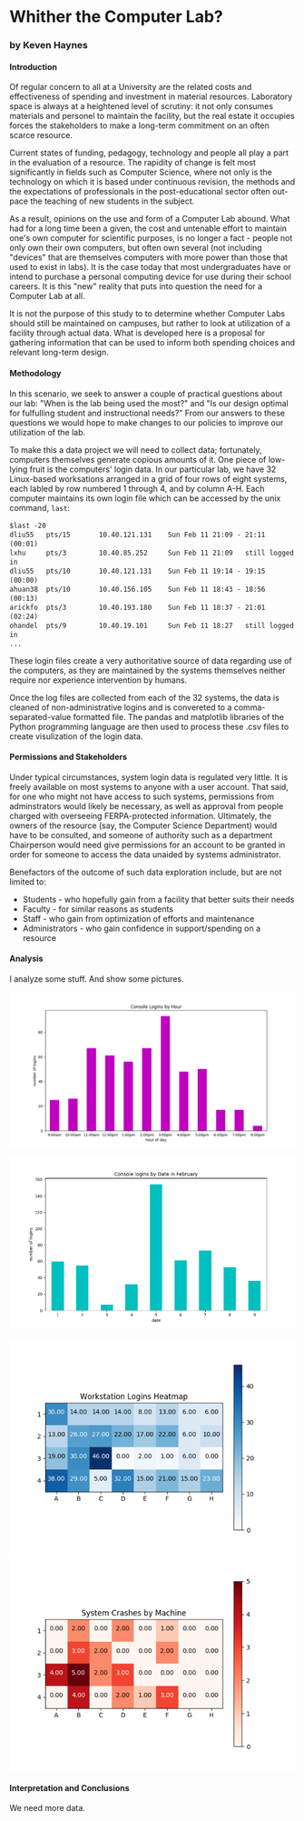 #  Whither the Computer Lab?
### by Keven Haynes

#### Introduction
Of regular concern to all at a University are the related costs and effectiveness of spending and investment in material resources.  Laboratory space is always at a heightened level of scrutiny: it not only consumes materials and personel to maintain the facility, but the real estate it occupies forces the stakeholders to make a long-term commitment on an often scarce resource. 

Current states of funding, pedagogy, technology and people all play a part in the evaluation of a resource. The rapidity of change is felt most significantly in fields such as Computer Science, where not only is the technology on which it is based under continuous revision, the methods and the expectations of professionals in the post-educational sector often out-pace the teaching of new students in the subject.  

As a result, opinions on the use and form of a Computer Lab abound.  What had for a long time been a given, the cost and untenable effort to maintain one's own computer for scientific purposes, is no longer a fact - people not only own their own computers, but often own several (not including "devices" that are themselves computers with more power than those that used to exist in labs).  It is the case today that most undergraduates have or intend to purchase a personal computing device for use during their school careers.  It is this "new" reality that puts into question the need for a Computer Lab at all.  

It is not the purpose of this study to to determine whether Computer Labs should still be maintained on campuses, but rather to look at utilization of a facility through actual data.   What is developed here is a proposal for gathering information that can be used to inform both spending choices and relevant long-term design.  


####  Methodology
In this scenario, we seek to answer a couple of practical guestions about our lab: "When is the lab being used the most?" and "Is our design optimal for fulfulling student and instructional needs?"  From our answers to these questions we would hope to make changes to our policies to improve our utilization of the lab. 

To make this a data project we will need to collect data; fortunately, computers themselves generate copious amounts of it.  One piece of low-lying fruit is the computers' login data.  In our particular lab, we have 32 Linux-based worksations arranged in a grid of four rows of eight systems, each labled by row numbered 1 through 4, and by column A-H.  Each computer maintains its own login file which can be accessed by the unix command, `last`: 

```
$last -20
dliu55   pts/15       10.40.121.131    Sun Feb 11 21:09 - 21:11  (00:01)    
lxhu     pts/3        10.40.85.252     Sun Feb 11 21:09   still logged in   
dliu55   pts/10       10.40.121.131    Sun Feb 11 19:14 - 19:15  (00:00)    
ahuan38  pts/10       10.40.156.105    Sun Feb 11 18:43 - 18:56  (00:13)    
arickfo  pts/3        10.40.193.180    Sun Feb 11 18:37 - 21:01  (02:24)    
ohandel  pts/9        10.40.19.101     Sun Feb 11 18:27   still logged in
...
```

These login files create a very authoritative source of data regarding use of the computers, as they are maintained by the systems themselves neither require nor experience intervention by humans. 

Once the log files are collected from each of the 32 systems, the data is cleaned of non-administrative logins and is convereted to a comma-separated-value formatted file.  The pandas and matplotlib libraries of the Python programming language are then used to process these .csv files to create visulization of the login data. 


####  Permissions and Stakeholders 

Under typical circumstances, system login data is regulated very little.  It is freely available on most systems to anyone with a user account.  That said, for one who might not have access to such systems, permissions from adminstrators would likely be necessary, as well as approval from people charged with overseeing FERPA-protected information.  Ultimately, the owners of the resource (say, the Computer Science Department) would have to be consulted, and someone of authority such as a department Chairperson would need give permissions for an account to be granted in order for someone to access the data unaided by systems administrator. 

Benefactors of the outcome of such data exploration include, but are not limited to:

* Students - who hopefully gain from a facility that better suits their needs
* Faculty - for similar reasons as students
* Staff - who gain from optimization of efforts and maintenance
* Administrators - who gain confidence in support/spending on a resource


#### Analysis

I analyze some stuff. And show some pictures. 

![LoginsByHour](https://github.com/haynesie/Whither/blob/master/Images/ConsoleLoginsByHour.png "Logins By Hour")

![LoginsByDate](https://github.com/haynesie/Whither/blob/master/Images/ConsoleLoginsByDate.png "Logins by Date")


![logins](https://github.com/haynesie/Whither/blob/master/Images/WorkstationLoginsByMachine.png "Logins by Machine")
![crashes](https://github.com/haynesie/Whither/blob/master/Images/SystemCrashesByMachine.png "Crashes By Machine")


#### Interpretation and Conclusions
We need more data. 


